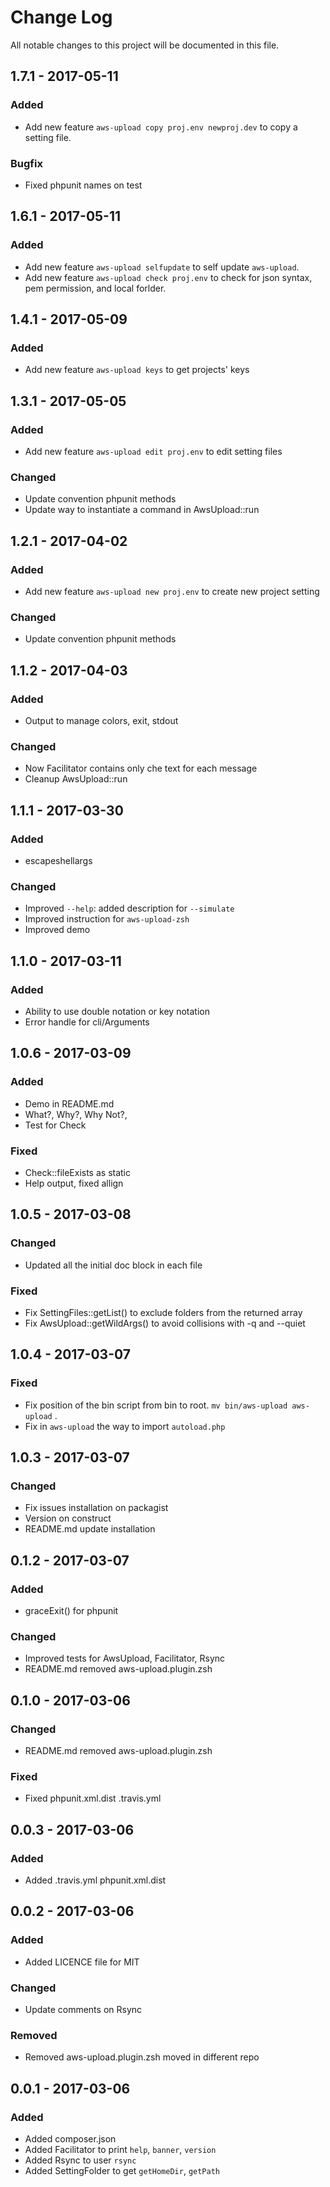# Change Log
All notable changes to this project will be documented in this file.

## 1.7.1 - 2017-05-11  
### Added  
- Add new feature `aws-upload copy proj.env newproj.dev` to copy a setting file. 

### Bugfix
- Fixed phpunit names on test

## 1.6.1 - 2017-05-11  
### Added  
- Add new feature `aws-upload selfupdate` to self update `aws-upload`.
- Add new feature `aws-upload check proj.env` to check for json syntax, pem permission, and local forlder.   

## 1.4.1 - 2017-05-09  
### Added  
- Add new feature `aws-upload keys` to get projects' keys  

## 1.3.1 - 2017-05-05  
### Added  
- Add new feature `aws-upload edit proj.env` to edit setting files  
 
### Changed  
- Update convention phpunit methods   
- Update way to instantiate a command in AwsUpload::run  

## 1.2.1 - 2017-04-02  
### Added  
- Add new feature `aws-upload new proj.env` to create new project setting   
 
### Changed  
- Update convention phpunit methods   

## 1.1.2 - 2017-04-03
### Added
- Output to manage colors, exit, stdout

### Changed
- Now Facilitator contains only che text for each message  
- Cleanup AwsUpload::run

## 1.1.1 - 2017-03-30
### Added
- escapeshellargs  

### Changed
- Improved `--help`: added description for `--simulate`
- Improved instruction for `aws-upload-zsh`
- Improved demo

## 1.1.0 - 2017-03-11
### Added
- Ability to use double notation or key notation  
- Error handle for cli/Arguments  

## 1.0.6 - 2017-03-09  
### Added  
- Demo in README.md  
- What?, Why?, Why Not?,    
- Test for Check  

### Fixed
- Check::fileExists as static
- Help output, fixed allign

## 1.0.5 - 2017-03-08
### Changed
- Updated all the initial doc block in each file 

### Fixed
- Fix SettingFiles::getList() to exclude folders from the returned array
- Fix AwsUpload::getWildArgs() to avoid collisions with -q and --quiet  

## 1.0.4 - 2017-03-07
### Fixed
- Fix position of the bin script from bin to root. `mv bin/aws-upload aws-upload` .
- Fix in `aws-upload` the way to import `autoload.php` 

## 1.0.3 - 2017-03-07
### Changed
- Fix issues installation on packagist   
- Version on construct 
- README.md update installation

## 0.1.2 - 2017-03-07
### Added 
- graceExit() for phpunit  

### Changed
- Improved tests for AwsUpload, Facilitator, Rsync   
- README.md removed aws-upload.plugin.zsh  

## 0.1.0 - 2017-03-06  
### Changed  
- README.md removed aws-upload.plugin.zsh  

### Fixed  
- Fixed phpunit.xml.dist .travis.yml

## 0.0.3 - 2017-03-06
### Added  
- Added .travis.yml phpunit.xml.dist

## 0.0.2 - 2017-03-06
### Added  
- Added LICENCE file for MIT  

### Changed  
- Update comments on Rsync

### Removed  
- Removed aws-upload.plugin.zsh moved in different repo  

## 0.0.1 - 2017-03-06  
### Added  
- Added composer.json  
- Added Facilitator to print `help`, `banner`, `version` 
- Added Rsync to user `rsync`
- Added SettingFolder to get `getHomeDir`, `getPath`
